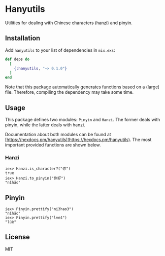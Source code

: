 # Hanyutils

Utilities for dealing with Chinese characters (hanzi) and pinyin.

## Installation

Add `hanyutils` to your list of dependencies in `mix.exs`:

```elixir
def deps do
  [
    {:hanyutils, "~> 0.1.0"}
  ]
end
```

Note that this package automatically generates functions based on a (large) file.
Therefore, compiling the dependency may take some time.

## Usage

This package defines two modules: `Pinyin` and `Hanzi`.
The former deals with pinyin, while the latter deals with hanzi.

Documentation about both modules can be found at [https://hexdocs.pm/hanyutils](https://hexdocs.pm/hanyutils).
The most important provided functions are shown below.

### Hanzi

```
iex> Hanzi.is_character?("你")
true
iex> Hanzi.to_pinyin("你好")
"nǐhǎo"
```

## Pinyin

```
iex> Pinyin.prettify("ni3hao3")
"nǐhǎo"
iex> Pinyin.prettify("lve4")
"lüè"
```

## License

MIT
